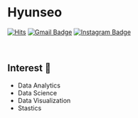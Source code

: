 # Hyunseo


[![Hits](https://hits.seeyoufarm.com/api/count/incr/badge.svg?url=https%3A%2F%2Fgithub.com%2Fhyunse0&count_bg=%23D3D3D3&title_bg=%23AACBF1&icon=&icon_color=%23DBD5D5&title=Visit&edge_flat=true)](https://hits.seeyoufarm.com)
[![Gmail Badge](https://img.shields.io/badge/Gmail-9cf?style=flat-square&logo=Gmail&logoColor=white&link=mailto:hhs28166139@gmail.com)](mailto:hhs28166139@gmail.com)
[![Instagram Badge](https://img.shields.io/badge/-Instagram-lightgrey?style=flat-square&logo=instagram&logoColor=white&link=https://www.instagram.com/datastudies_/)](https://www.instagram.com/datastudies_/) 

<br>

## Interest 👀
- Data Analytics
- Data Science
- Data Visualization
- Stastics
